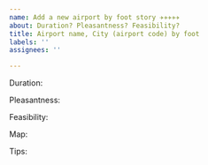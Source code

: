 ```yaml
---
name: Add a new airport by foot story ✈✈✈✈✈
about: Duration? Pleasantness? Feasibility?
title: Airport name, City (airport code) by foot
labels: ''
assignees: ''

---
```


Duration:

Pleasantness:

Feasibility:

Map:

Tips:
